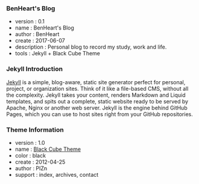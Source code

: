 ### BenHeart's Blog

* version       :  0.1
* name          :  BenHeart's Blog
* author        :  BenHeart
* create        :  2017-06-07
* description   :  Personal blog to record my study, work and life.
* tools         :  Jekyll + Black Cube Theme

### Jekyll Introduction

[Jekyll](https://jekyllrb.com/) is a simple, blog-aware, static site generator perfect for personal, project, or organization sites. Think of it like a file-based CMS, without all the complexity. Jekyll takes your content, renders Markdown and Liquid templates, and spits out a complete, static website ready to be served by Apache, Nginx or another web server. Jekyll is the engine behind GitHub Pages, which you can use to host sites right from your GitHub repositories.

### Theme Information

* version :  1.0
* name    :  [Black Cube Theme](https://github.com/pizn/blogTheme/tree/master/BlackCubeTheme)
* color   :  black
* create  :  2012-04-25
* author  :  PIZn
* support :  index, archives, contact